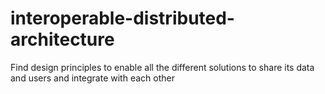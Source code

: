 # interoperable-distributed-architecture
Find design principles to enable all the different solutions to share its data and users and integrate with each other 
